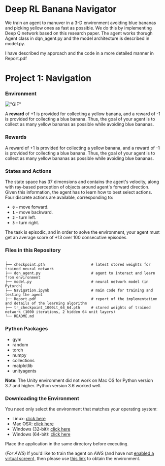 # Deep RL Banana Navigator
We train an agent to manuver in a 3-D environment avoiding blue bananas and picking yellow ones as fast as possible. We do this by implementing Deep Q network based on this research paper. The agent works thorugh Agent class in dqn_agent.py and the model architecture is described in model.py.

I have described my approach and the code in a more detailed manner in Report.pdf

[//]: # (Image References)

[image1]: https://user-images.githubusercontent.com/10624937/42135619-d90f2f28-7d12-11e8-8823-82b970a54d7e.gif "Trained Agent"

# Project 1: Navigation

### Environment
!["GIF"](https://github.com/ShivankYadav/BananaPicker-Navigation/blob/master/images/banana.gif)

A **reward** of +1 is provided for collecting a yellow banana, and a reward of -1 is provided for collecting a blue banana. Thus, the goal of your agent is to collect as many yellow bananas as possible while avoiding blue bananas.


### Rewards

A reward of +1 is provided for collecting a yellow banana, and a reward of -1 is provided for collecting a blue banana.  Thus, the goal of your agent is to collect as many yellow bananas as possible while avoiding blue bananas.  

### States and Actions

The state space has 37 dimensions and contains the agent's velocity, along with ray-based perception of objects around agent's forward direction.  Given this information, the agent has to learn how to best select actions.  Four discrete actions are available, corresponding to:
- **`0`** - move forward.
- **`1`** - move backward.
- **`2`** - turn left.
- **`3`** - turn right.

The task is episodic, and in order to solve the environment, your agent must get an average score of +13 over 100 consecutive episodes.

### Files in this Repository
                    
    .
    ├── checkpoint.pth                     # latest stored weights for trained neural network
    ├── dqn_agent.py                       # agent to interact and learn from environment
    ├── model.py                           # neural network model (in Pytorch)
    ├── Navigation.ipynb                   # main code for training and testing the agent
    ├── Report.pdf                         # report of the implementation and details of the learning algorithm
    ├── tr_checkpoint_1000it_64_64.pth     # stored weights of trained network (1000 iterations, 2 hidden 64 unit layers)
    └── README.md

### Python Packages
 - gym
 - random
 - torch
 - numpy
 - collections
 - matplotlib
 - unityagents
 
**Note:** The Unity environment did not work on Mac OS for Python version 3.7 and higher. Python version 3.6 worked well.


### Downloading the Environment

You need only select the environment that matches your operating system:
 - Linux: [click here](https://s3-us-west-1.amazonaws.com/udacity-drlnd/P1/Banana/Banana_Linux.zip)
 - Mac OSX: [click here](https://s3-us-west-1.amazonaws.com/udacity-drlnd/P1/Banana/Banana.app.zip)
 - Windows (32-bit): [click here](https://s3-us-west-1.amazonaws.com/udacity-drlnd/P1/Banana/Banana_Windows_x86.zip)
 - Windows (64-bit): [click here](https://s3-us-west-1.amazonaws.com/udacity-drlnd/P1/Banana/Banana_Windows_x86_64.zip)

Place the application in the same directory before executing.

(_For AWS_) If you'd like to train the agent on AWS (and have not [enabled a virtual screen](https://github.com/Unity-Technologies/ml-agents/blob/master/docs/Training-on-Amazon-Web-Service.md)), then please use [this link](https://s3-us-west-1.amazonaws.com/udacity-drlnd/P1/Banana/Banana_Linux_NoVis.zip) to obtain the environment.




